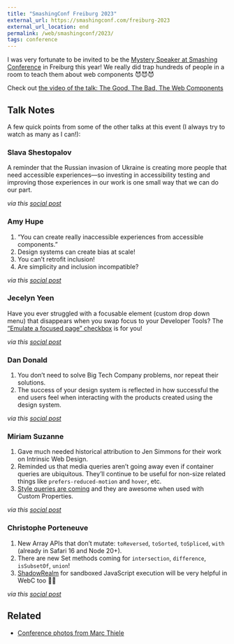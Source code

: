 ```yaml
---
title: "SmashingConf Freiburg 2023"
external_url: https://smashingconf.com/freiburg-2023
external_url_location: end
permalink: /web/smashingconf/2023/
tags: conference
---
```

I was very fortunate to be invited to be the [Mystery Speaker at Smashing Conference](/web/smashingconf/2023/video/) in Freiburg this year! We really did trap hundreds of people in a room to teach them about web components 😈😈😈

Check out [the video of the talk: The Good, The Bad, The Web Components](/web/smashingconf/2023/video/)

## Talk Notes

A few quick points from some of the other talks at this event (I always try to watch as many as I can!):

### Slava Shestopalov

A reminder that the Russian invasion of Ukraine is creating more people that need accessible experiences—so investing in accessibility testing and improving those experiences in our work is one small way that we can do our part.

_via this [social post](https://fediverse.zachleat.com/@zachleat/111024896636345526)_

### Amy Hupe

1. “You can create really inaccessible experiences from accessible components.”
2. Design systems can create bias at scale!
3. You can’t retrofit inclusion!
4. Are simplicity and inclusion incompatible?

_via this [social post](https://fediverse.zachleat.com/@zachleat/111024921998111645)_

### Jecelyn Yeen

Have you ever struggled with a focusable element (custom drop down menu) that disappears when you swap focus to your Developer Tools? The [“Emulate a focused page” checkbox](https://developer.chrome.com/docs/devtools/rendering/apply-effects/#emulate-a-focused-page) is for you!

_via this [social post](https://fediverse.zachleat.com/@zachleat/111024972902995897)_

### Dan Donald

1. You don’t need to solve Big Tech Company problems, nor repeat their solutions.
2. The success of your design system is reflected in how successful the end users feel when interacting with the products created using the design system.

_via this [social post](https://fediverse.zachleat.com/@zachleat/111024952111155146)_

### Miriam Suzanne

1. Gave much needed historical attribution to Jen Simmons for their work on Intrinsic Web Design.
2. Reminded us that media queries aren’t going away even if container queries are ubiquitous. They’ll continue to be useful for non-size related things like `prefers-reduced-motion` and `hover`, etc.
3. [Style queries are coming](https://developer.chrome.com/blog/style-queries/) and they are awesome when used with Custom Properties.

_via this [social post](https://fediverse.zachleat.com/@zachleat/111025109309227455)_

### Christophe Porteneuve

1. New Array APIs that don’t mutate: `toReversed`, `toSorted`, `toSpliced`, `with` (already in Safari 16 and Node 20+).
2. There are new Set methods coming for `intersection`,  `difference`, `isSubsetOf`, `union`!
3. [ShadowRealm](https://github.com/tc39/proposal-shadowrealm) for sandboxed JavaScript execution will be very helpful in WebC too 👍🏻

_via this [social post](https://fediverse.zachleat.com/@zachleat/111025043021886340)_

## Related

* [Conference photos from Marc Thiele](https://marcthiele.com/photos/smashingconf-freiburg-2023)